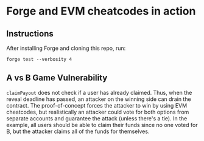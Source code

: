 # Forge and EVM cheatcodes in action

## Instructions
After installing Forge and cloning this repo, run:
```
forge test --verbosity 4
```

## A vs B Game Vulnerability
`claimPayout` does not check if a user has already claimed. Thus, when the reveal deadline has passed, an attacker on the winning side can drain the contract. The proof-of-concept forces the attacker to win by using EVM cheatcodes, but realistically an attacker could vote for both options from separate accounts and guarantee the attack (unless there's a tie). In the example, all users should be able to claim their funds since no one voted for B, but the attacker claims all of the funds for themselves.


